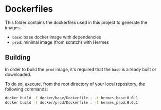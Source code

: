 # Dockerfiles

This folder contains the dockerfiles used in this project to generate the images.

* `base`: base docker image with dependencies
* `prod`: minimal image (from scratch) with Hermes

## Building

In order to build the `prod` image, it's required that the `base` is already built or downloaded.

To do so, execute, from the root directory of your local repository, the
following commands:

```bash
docker build -f docker/base/Dockerfile . -t hermes_base:0.0.1
docker build -f docker/prod/Dockerfile . -t hermes_prod:0.0.1
```
